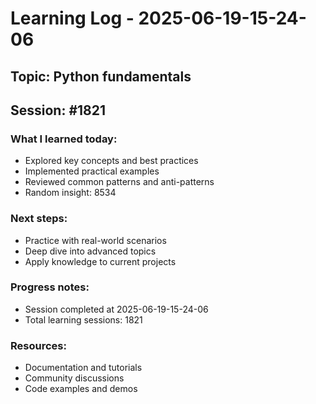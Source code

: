 # Learning Log - 2025-06-19-15-24-06

## Topic: Python fundamentals
## Session: #1821

### What I learned today:
- Explored key concepts and best practices
- Implemented practical examples  
- Reviewed common patterns and anti-patterns
- Random insight: 8534

### Next steps:
- Practice with real-world scenarios
- Deep dive into advanced topics
- Apply knowledge to current projects

### Progress notes:
- Session completed at 2025-06-19-15-24-06
- Total learning sessions: 1821

### Resources:
- Documentation and tutorials
- Community discussions
- Code examples and demos
